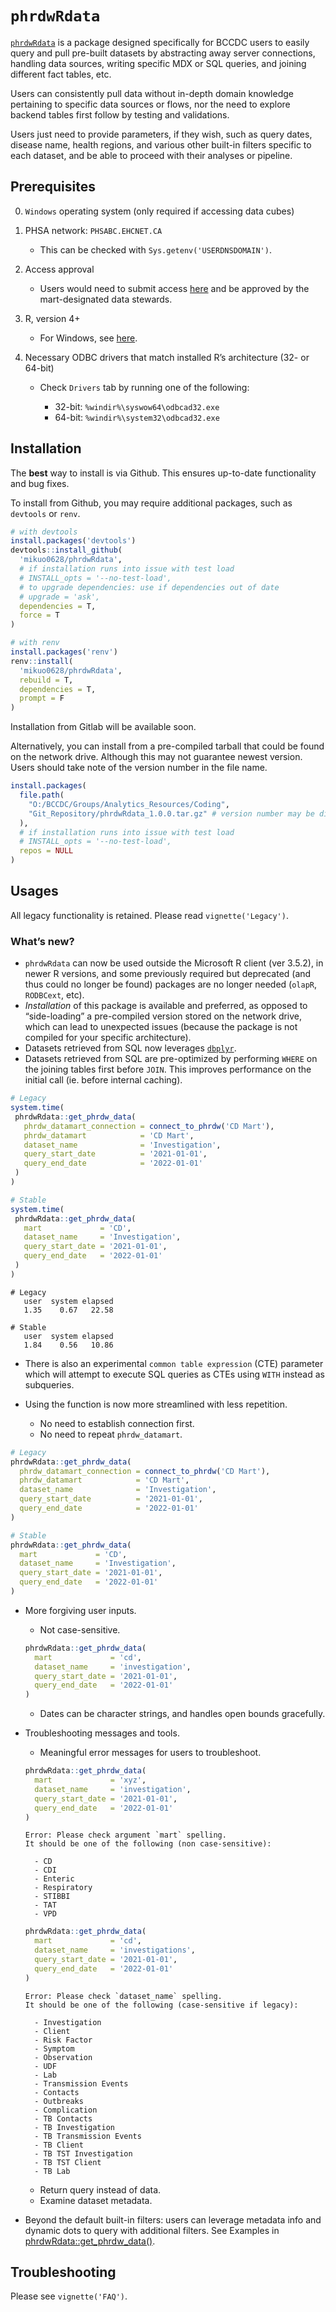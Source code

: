 
<!-- README.md is generated from README.Rmd. Please edit that file -->

# `phrdwRdata`

<!-- badges: start -->
<!-- badges: end -->

[`phrdwRdata`](https://mikuo0628.github.io/phrdwRdata/) is a package
designed specifically for BCCDC users to easily query and pull pre-built
datasets by abstracting away server connections, handling data sources,
writing specific MDX or SQL queries, and joining different fact tables,
etc.

Users can consistently pull data without in-depth domain knowledge
pertaining to specific data sources or flows, nor the need to explore
backend tables first follow by testing and validations.

Users just need to provide parameters, if they wish, such as query
dates, disease name, health regions, and various other built-in filters
specific to each dataset, and be able to proceed with their analyses or
pipeline.

## Prerequisites

0.  `Windows` operating system (only required if accessing data cubes)

1.  PHSA network: `PHSABC.EHCNET.CA`

    - This can be checked with `Sys.getenv('USERDNSDOMAIN')`.

2.  Access approval

    - Users would need to submit access
      [here](https://healthbc.sharepoint.com/sites/panda/SitePages/PANDA-User-Request.aspx)
      and be approved by the mart-designated data stewards.

3.  R, version 4+

    - For Windows, see
      [here](https://cran.r-project.org/bin/windows/base/).

4.  Necessary ODBC drivers that match installed R’s architecture (32- or
    64-bit)

    - Check `Drivers` tab by running one of the following:

      - 32-bit: `%windir%\syswow64\odbcad32.exe`
      - 64-bit: `%windir%\system32\odbcad32.exe`

## Installation

The **best** way to install is via Github. This ensures up-to-date
functionality and bug fixes.

To install from Github, you may require additional packages, such as
`devtools` or `renv`.

``` r
# with devtools
install.packages('devtools')
devtools::install_github(
  'mikuo0628/phrdwRdata',
  # if installation runs into issue with test load
  # INSTALL_opts = '--no-test-load',
  # to upgrade dependencies: use if dependencies out of date
  # upgrade = 'ask',
  dependencies = T,
  force = T
)

# with renv
install.packages('renv')
renv::install(
  'mikuo0628/phrdwRdata',
  rebuild = T,
  dependencies = T,
  prompt = F
)
```

Installation from Gitlab will be available soon.

Alternatively, you can install from a pre-compiled tarball that could be
found on the network drive. Although this may not guarantee newest
version. Users should take note of the version number in the file name.

``` r
install.packages(
  file.path(
    "O:/BCCDC/Groups/Analytics_Resources/Coding",
    "Git_Repository/phrdwRdata_1.0.0.tar.gz" # version number may be different
  ),
  # if installation runs into issue with test load
  # INSTALL_opts = '--no-test-load', 
  repos = NULL
)
```

## Usages

All legacy functionality is retained. Please read `vignette('Legacy')`.

### What’s new?

- `phrdwRdata` can now be used outside the Microsoft R client (ver
  3.5.2), in newer R versions, and some previously required but
  deprecated (and thus could no longer be found) packages are no longer
  needed (`olapR`, `RODBCext`, etc).
- *Installation* of this package is available and preferred, as opposed
  to “side-loading” a pre-compiled version stored on the network drive,
  which can lead to unexpected issues (because the package is not
  compiled for your specific architecture).
- Datasets retrieved from SQL now leverages
  [`dbplyr`](https://dbplyr.tidyverse.org/).
- Datasets retrieved from SQL are pre-optimized by performing `WHERE` on
  the joining tables first before `JOIN`. This improves performance on
  the initial call (ie. before internal caching).

``` r
# Legacy
system.time(
 phrdwRdata::get_phrdw_data(
   phrdw_datamart_connection = connect_to_phrdw('CD Mart'),
   phrdw_datamart            = 'CD Mart',
   dataset_name              = 'Investigation',
   query_start_date          = '2021-01-01',
   query_end_date            = '2022-01-01'
 )
)

# Stable
system.time(
 phrdwRdata::get_phrdw_data(
   mart             = 'CD',
   dataset_name     = 'Investigation',
   query_start_date = '2021-01-01',
   query_end_date   = '2022-01-01'
 )
)
```

    # Legacy
       user  system elapsed 
       1.35    0.67   22.58 
       
    # Stable
       user  system elapsed 
       1.84    0.56   10.86 

- There is also an experimental `common table expression` (CTE)
  parameter which will attempt to execute SQL queries as CTEs using
  `WITH` instead as subqueries.

- Using the function is now more streamlined with less repetition.

  - No need to establish connection first.
  - No need to repeat `phrdw_datamart`.

``` r
# Legacy
phrdwRdata::get_phrdw_data(
  phrdw_datamart_connection = connect_to_phrdw('CD Mart'),
  phrdw_datamart            = 'CD Mart',
  dataset_name              = 'Investigation',
  query_start_date          = '2021-01-01',
  query_end_date            = '2022-01-01'
)

# Stable
phrdwRdata::get_phrdw_data(
  mart             = 'CD',
  dataset_name     = 'Investigation',
  query_start_date = '2021-01-01',
  query_end_date   = '2022-01-01'
)
```

- More forgiving user inputs.

  - Not case-sensitive.

  ``` r
  phrdwRdata::get_phrdw_data(
    mart             = 'cd', 
    dataset_name     = 'investigation',
    query_start_date = '2021-01-01',
    query_end_date   = '2022-01-01'
  )
  ```

  - Dates can be character strings, and handles open bounds gracefully.

- Troubleshooting messages and tools.

  - Meaningful error messages for users to troubleshoot.

  ``` r
  phrdwRdata::get_phrdw_data(
    mart             = 'xyz', 
    dataset_name     = 'investigation',
    query_start_date = '2021-01-01',
    query_end_date   = '2022-01-01'
  )
  ```

      Error: Please check argument `mart` spelling.
      It should be one of the following (non case-sensitive):

        - CD
        - CDI
        - Enteric
        - Respiratory
        - STIBBI
        - TAT
        - VPD

  ``` r
  phrdwRdata::get_phrdw_data(
    mart             = 'cd', 
    dataset_name     = 'investigations',
    query_start_date = '2021-01-01',
    query_end_date   = '2022-01-01'
  )
  ```

      Error: Please check `dataset_name` spelling.
      It should be one of the following (case-sensitive if legacy):

        - Investigation
        - Client
        - Risk Factor
        - Symptom
        - Observation
        - UDF
        - Lab
        - Transmission Events
        - Contacts
        - Outbreaks
        - Complication
        - TB Contacts
        - TB Investigation
        - TB Transmission Events
        - TB Client
        - TB TST Investigation
        - TB TST Client
        - TB Lab

  - Return query instead of data.
  - Examine dataset metadata.

- Beyond the default built-in filters: users can leverage metadata info
  and dynamic dots to query with additional filters. See Examples in
  [phrdwRdata::get_phrdw_data()](https://mikuo0628.github.io/phrdwRdata/reference/get_phrdw_data.html).

## Troubleshooting

Please see `vignette('FAQ')`.
